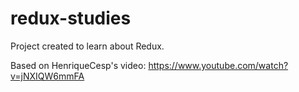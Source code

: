 # redux-studies
Project created to learn about Redux.

Based on HenriqueCesp's video:
https://www.youtube.com/watch?v=jNXIQW6mmFA
